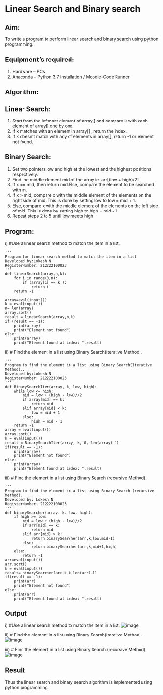 # Linear Search and Binary search
## Aim:
To write a program to perform linear search and binary search using python programming.
## Equipment’s required:
1.	Hardware – PCs
2.	Anaconda – Python 3.7 Installation / Moodle-Code Runner
## Algorithm:
## Linear Search:
1.	Start from the leftmost element of array[] and compare k with each element of array[] one by one.
2.	If k matches with an element in array[] , return the index.
3.	If k doesn’t match with any of elements in array[], return -1 or element not found.
## Binary Search:
1.	Set two pointers low and high at the lowest and the highest positions respectively.
2.	Find the middle element mid of the array ie. arr[(low + high)/2]
3.	If x == mid, then return mid.Else, compare the element to be searched with m.
4.	If x > mid, compare x with the middle element of the elements on the right side of mid. This is done by setting low to low = mid + 1.
5.	Else, compare x with the middle element of the elements on the left side of mid. This is done by setting high to high = mid - 1.
6.	Repeat steps 2 to 5 until low meets high
## Program:
i)	#Use a linear search method to match the item in a list.
```
''' 
Program for linear search method to match the item in a list
Developed by:Lokesh N
RegisterNumber: 212222100023
'''
def linearSearch(array,n,k):
    for i in range(0,n):
        if (array[i] == k ):
            return i
    return -1
    
array=eval(input())
k = eval(input()) 
n= len(array)
array.sort()
result = linearSearch(array,n,k)
if (result == -1):
    print(array)
    print("Element not found")
else:
    print(array)
    print("Element found at index: ",result) 
```
ii)	# Find the element in a list using Binary Search(Iterative Method).
```
''' 
Program to find the element in a list using Binary Search(Iterative Method)..
Developed by:Lokesh N
RegisterNumber: 212222100023
'''
def BinarySearchIter(array, k, low, high):
    while low <= high:
        mid = low + (high - low)//2
        if array[mid] == k:
            return mid
        elif array[mid] < k:
            low = mid + 1
        else:
            high = mid - 1
    return -1
array = eval(input())
array.sort()
k = eval(input())
result = BinarySearchIter(array, k, 0, len(array)-1)
if(result == -1):
    print(array)
    print("Element not found")
else:
    print(array)
    print("Element found at index: ",result)
```
iii)	# Find the element in a list using Binary Search (recursive Method).
```
''' 
Program to find the element in a list using Binary Search (recursive Method).
Developed by: Lokesh N
RegisterNumber: 212222100023
'''
def binarySearcher(array, k, low, high):
    if high >= low:
        mid = low + (high - low)//2
        if arr[mid] == k:
            return mid
        elif arr[mid] > k:
            return binarySearcher(arr,k,low,mid-1)
        else:
            return binarySearcher(arr,k,mid+1,high)
    else:
        return -1
arr=eval(input())
arr.sort()
k = eval(input())
result= binarySearcher(arr,k,0,len(arr)-1)
if(result == -1):
    print(arr)
    print("Element not found")
else:
    print(arr)
    print("Element found at index: ",result)
```
## Output
i)	#Use a linear search method to match the item in a list.
![image](https://github.com/lokeshnarayanan/Search-Algorithm/assets/119393019/162d54be-cb9b-493f-b3f8-8eab65377d21)

ii)	# Find the element in a list using Binary Search(Iterative Method).
![image](https://github.com/lokeshnarayanan/Search-Algorithm/assets/119393019/cb8c33ff-b0b3-4276-a64c-929232b22a81)

iii)	# Find the element in a list using Binary Search (recursive Method).
![image](https://github.com/lokeshnarayanan/Search-Algorithm/assets/119393019/baf09df9-0eeb-40e8-8f30-9f1cdd2337b0)



## Result
Thus the linear search and binary search algorithm is implemented using python programming.
